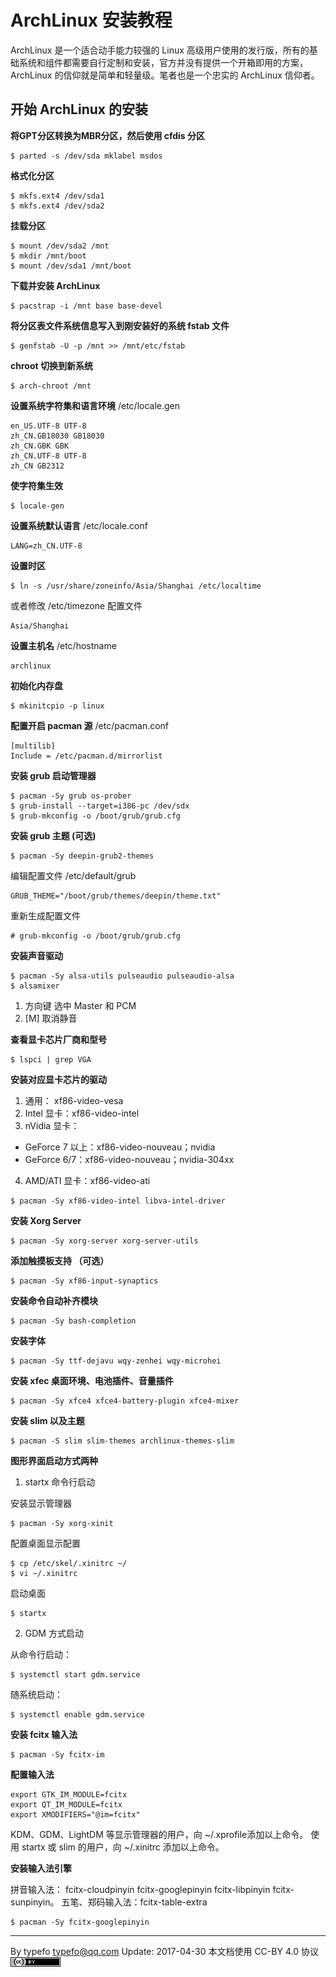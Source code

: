 # ArchLinux 安装教程

ArchLinux 是一个适合动手能力较强的 Linux 高级用户使用的发行版，所有的基础系统和组件都需要自行定制和安装，官方并没有提供一个开箱即用的方案，ArchLinux 的信仰就是简单和轻量级。笔者也是一个忠实的 ArchLinux 信仰者。

## 开始 ArchLinux 的安装

**将GPT分区转换为MBR分区，然后使用 cfdis 分区**

```
$ parted -s /dev/sda mklabel msdos
```

**格式化分区**

```
$ mkfs.ext4 /dev/sda1
$ mkfs.ext4 /dev/sda2
```

**挂载分区**

```
$ mount /dev/sda2 /mnt
$ mkdir /mnt/boot
$ mount /dev/sda1 /mnt/boot
```

**下载并安装 ArchLinux**

```
$ pacstrap -i /mnt base base-devel
```

**将分区表文件系统信息写入到刚安装好的系统 fstab 文件**

```
$ genfstab -U -p /mnt >> /mnt/etc/fstab
```

**chroot 切换到新系统**

```
$ arch-chroot /mnt
```

**设置系统字符集和语言环境** /etc/locale.gen

```
en_US.UTF-8 UTF-8
zh_CN.GB18030 GB18030
zh_CN.GBK GBK
zh_CN.UTF-8 UTF-8
zh_CN GB2312
```

**使字符集生效**

```
$ locale-gen
```

**设置系统默认语言** /etc/locale.conf

```
LANG=zh_CN.UTF-8
```

**设置时区**

```
$ ln -s /usr/share/zoneinfo/Asia/Shanghai /etc/localtime
```

或者修改 /etc/timezone 配置文件

```
Asia/Shanghai
```

**设置主机名** /etc/hostname

```
archlinux
```

**初始化内存盘**

```
$ mkinitcpio -p linux
```

**配置开启 pacman 源** /etc/pacman.conf

```
[multilib]
Include = /etc/pacman.d/mirrorlist
```

**安装 grub 启动管理器**

```
$ pacman -Sy grub os-prober
$ grub-install --target=i386-pc /dev/sdx
$ grub-mkconfig -o /boot/grub/grub.cfg
```

**安装 grub 主题 (可选)**

```
$ pacman -Sy deepin-grub2-themes
```

编辑配置文件 /etc/default/grub

```
GRUB_THEME="/boot/grub/themes/deepin/theme.txt"
```

重新生成配置文件

```
# grub-mkconfig -o /boot/grub/grub.cfg
```

**安装声音驱动**

```
$ pacman -Sy alsa-utils pulseaudio pulseaudio-alsa
$ alsamixer
```

1. 方向键 选中 Master 和 PCM
2. [M] 取消静音

**查看显卡芯片厂商和型号**

```
$ lspci | grep VGA
```

**安装对应显卡芯片的驱动**

1. 通用：      xf86-video-vesa
2. Intel 显卡：xf86-video-intel
3. nVidia 显卡：
  - GeForce 7 以上：xf86-video-nouveau；nvidia
  - GeForce 6/7：xf86-video-nouveau；nvidia-304xx

4. AMD/ATI 显卡：xf86-video-ati

```
$ pacman -Sy xf86-video-intel libva-intel-driver
```

**安装 Xorg Server**

```
$ pacman -Sy xorg-server xorg-server-utils
```

**添加触摸板支持 （可选）**

```
$ pacman -Sy xf86-input-synaptics
```

**安装命令自动补齐模块**

```
$ pacman -Sy bash-completion
```

**安装字体**

```
$ pacman -Sy ttf-dejavu wqy-zenhei wqy-microhei
```

**安装 xfec 桌面环境、电池插件、音量插件**

```
$ pacman -Sy xfce4 xfce4-battery-plugin xfce4-mixer
```

**安装 slim 以及主题**

```
$ pacman -S slim slim-themes archlinux-themes-slim
```

**图形界面启动方式两种**

1. startx 命令行启动

安装显示管理器

```
$ pacman -Sy xorg-xinit
```

配置桌面显示配置

```
$ cp /etc/skel/.xinitrc ~/
$ vi ~/.xinitrc
```

启动桌面

```
$ startx
```

2. GDM 方式启动

从命令行启动：

```
$ systemctl start gdm.service
```

随系统启动：
```
$ systemctl enable gdm.service
```

**安装 fcitx 输入法**

```
$ pacman -Sy fcitx-im
```

**配置输入法**

```
export GTK_IM_MODULE=fcitx
export QT_IM_MODULE=fcitx
export XMODIFIERS="@im=fcitx"
```

KDM、GDM、LightDM 等显示管理器的用户，向 ~/.xprofile添加以上命令。
使用 startx 或 slim 的用户，向 ~/.xinitrc 添加以上命令。

**安装输入法引擎**

拼音输入法：      fcitx-cloudpinyin fcitx-googlepinyin fcitx-libpinyin fcitx-sunpinyin。
五笔、郑码输入法：fcitx-table-extra

```
$ pacman -Sy fcitx-googlepinyin
```
----------------------------------------------------------------------------------------

By typefo typefo@qq.com Update: 2017-04-30 本文档使用 CC-BY 4.0 协议 ![by](../img/by.png)
